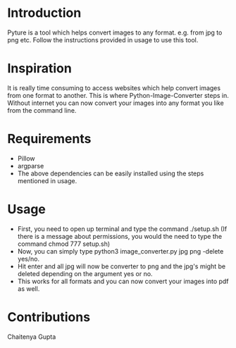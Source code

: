 # Introduction
Pyture is a tool which helps convert images to any format. e.g. from jpg to png etc. Follow the instructions provided in usage to use this tool.

# Inspiration
It is really time consuming to access websites which help convert images from one format to another. This is where Python-Image-Converter steps in. 
Without internet you can now convert your images into any format you like from the command line. 

# Requirements
- Pillow
- argparse
- The above dependencies can be easily installed using the steps mentioned in usage.

# Usage
- First, you need to open up terminal and type the command ./setup.sh (If there is a message about permissions, you would the need to type the command chmod 777 setup.sh)
- Now, you can simply type python3 image_converter.py jpg png -delete yes/no.
- Hit enter and all jpg will now be converter to png and the jpg's might be deleted depending on the argument yes or no.
- This works for all formats and you can now convert your images into pdf as well.

# Contributions
Chaitenya Gupta
